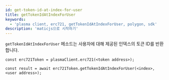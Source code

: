 ```yaml
---
id: get-token-id-at-index-for-user
title: getTokenIdAtIndexForUser
keywords:
  - 'plasma client, erc721, getTokenIdAtIndexForUser, polygon, sdk'
description: 'maticjs으로 시작하기'
---
```


`getTokenIdAtIndexForUser` 메소드는 사용자에 대해 제공된 인덱스의 토큰 ID를 반환합니다.

```
const erc721Token = plasmaClient.erc721(<token address>);

const result = await erc721Token.getTokenIdAtIndexForUser(<index>,<user address>);

```
